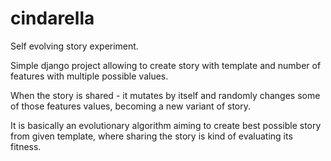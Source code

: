 # cindarella
Self evolving story experiment.

Simple django project allowing to create story with template and number of features with multiple possible values.

When the story is shared - it mutates by itself and randomly changes some of those features values, becoming a new variant of story.

It is basically an evolutionary algorithm aiming to create best possible story from given template,
where sharing the story is kind of evaluating its fitness.
